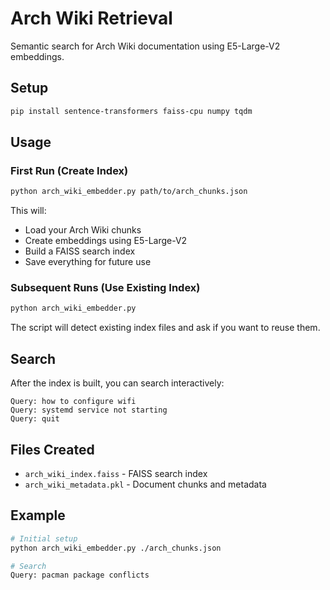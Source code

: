 # Arch Wiki Retrieval

Semantic search for Arch Wiki documentation using E5-Large-V2 embeddings.

## Setup

```bash
pip install sentence-transformers faiss-cpu numpy tqdm
```

## Usage

### First Run (Create Index)
```bash
python arch_wiki_embedder.py path/to/arch_chunks.json
```

This will:
- Load your Arch Wiki chunks
- Create embeddings using E5-Large-V2
- Build a FAISS search index
- Save everything for future use

### Subsequent Runs (Use Existing Index)
```bash
python arch_wiki_embedder.py
```

The script will detect existing index files and ask if you want to reuse them.

## Search

After the index is built, you can search interactively:

```
Query: how to configure wifi
Query: systemd service not starting
Query: quit
```

## Files Created

- `arch_wiki_index.faiss` - FAISS search index
- `arch_wiki_metadata.pkl` - Document chunks and metadata

## Example

```bash
# Initial setup
python arch_wiki_embedder.py ./arch_chunks.json

# Search
Query: pacman package conflicts
```
